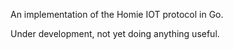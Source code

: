 An implementation of the Homie IOT protocol in Go.

Under development, not yet doing anything useful.
